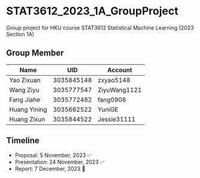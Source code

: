 # STAT3612_2023_1A_GroupProject
Group project for HKU course STAT3612 Statistical Machine Learning (2023 Section 1A)

## Group Member

| Name | UID | Account |
| ------------- | ------------- | ----------------- |
| Yao Zixuan  | 3035845148  | zxyao5148 |
| Wang Ziyu  | 3035777547 | ZiyuWang1121 |
| Fang Jiahe | 3035772482 | fang0908 |
| Huang Yining | 3035662522 | YuniGE  |
| Huang Zixun | 3035844522 | Jessie31111 |

## Timeline
- Proposal: 5 November, 2023  ✅
- Presentation: 24 November, 2023  ✅
- Report: 7 December, 2023  🔴
